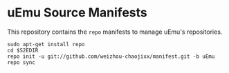 uEmu Source Manifests
====================

This repository contains the ``repo`` manifests to manage uEmu's repositories.



    sudo apt-get install repo
    cd $S2EDIR
    repo init -u git://github.com/weizhou-chaojixx/manifest.git -b uEmu
    repo sync
